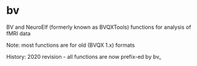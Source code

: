 # bv
BV and NeuroElf (formerly known as BVQXTools) functions for analysis of fMRI data

Note: most functions are for old (BVQX 1.x) formats

History: 2020 revision - all functions are now prefix-ed by bv_

